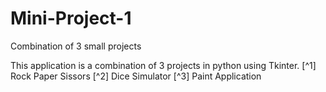 # Mini-Project-1
Combination of 3 small projects

This application is a combination of 3 projects in python using Tkinter. 
[^1] Rock Paper Sissors
[^2] Dice Simulator
[^3] Paint Application
